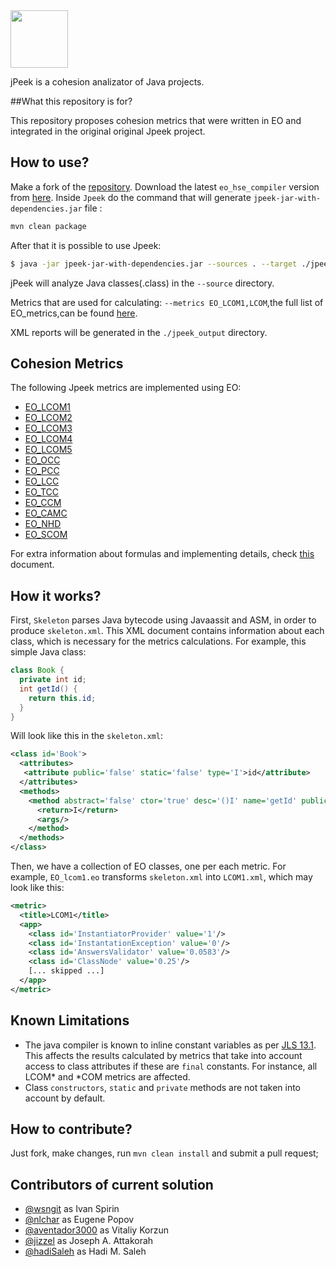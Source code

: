 <img src="https://www.jpeek.org/logo.svg" height="92px"/>


jPeek is a cohesion analizator of Java projects.

##What this repository is for?

This repository proposes cohesion metrics that were written in EO and integrated in the original
original Jpeek project.

## How to use?

Make a fork of the [repository](https://github.com/HSE-Eolang/jpeek).
Download the latest `eo_hse_compiler` version from [here](https://github.com/HSE-Eolang/eo_hse).
Inside `Jpeek` do the command that will generate `jpeek-jar-with-dependencies.jar` file :

```bash
mvn clean package
```
After that it is possible to use Jpeek:
```bash
$ java -jar jpeek-jar-with-dependencies.jar --sources . --target ./jpeek_output --metrics EO_LCOM1,LCOM
```

jPeek will analyze Java classes(.class) in the `--source` directory.

Metrics that are used for calculating: `--metrics EO_LCOM1,LCOM`,the full list of EO_metrics,can be found  [here](https://github.com/HSE-Eolang/jpeek/tree/master/src/eo).

XML reports will be generated in the `./jpeek_output` directory.


## Cohesion Metrics
The following Jpeek metrics are implemented using EO:

- [EO_LCOM1](https://github.com/HSE-Eolang/jpeek/blob/master/src/eo/lcom1.eo)
- [EO_LCOM2](https://github.com/HSE-Eolang/jpeek/blob/master/src/eo/lcom2.eo)
- [EO_LCOM3](https://github.com/HSE-Eolang/jpeek/blob/master/src/eo/lcom3.eo)
- [EO_LCOM4](https://github.com/HSE-Eolang/jpeek/blob/master/src/eo/lcom4.eo)
- [EO_LCOM5](https://github.com/HSE-Eolang/jpeek/blob/master/src/eo/lcom5.eo)
- [EO_OCC](https://github.com/HSE-Eolang/jpeek/blob/master/src/eo/occ.eo)
- [EO_PCC](https://github.com/HSE-Eolang/jpeek/blob/master/src/eo/pcc.eo)
- [EO_LCC](https://github.com/HSE-Eolang/jpeek/blob/master/src/eo/lcc.eo)
- [EO_TCC](https://github.com/HSE-Eolang/jpeek/blob/master/src/eo/tcc.eo)
- [EO_CCM](https://github.com/HSE-Eolang/jpeek/blob/master/src/eo/ccm.eo)
- [EO_CAMC](https://github.com/HSE-Eolang/jpeek/blob/master/src/eo/camc.eo)
- [EO_NHD](https://github.com/HSE-Eolang/jpeek/blob/master/src/eo/nhd.eo)
- [EO_SCOM](https://github.com/HSE-Eolang/jpeek/blob/master/src/eo/scom.eo)

For extra information about formulas and implementing details, check [this](https://github.com/HSE-Eolang/Report-materials/blob/main/JPeek%20Metric%20Implementation%20using%20EO%20.pdf) document.

## How it works?

First, `Skeleton` parses Java bytecode using Javaassit and ASM, in order to produce
`skeleton.xml`. This XML document contains information about each class, which
is necessary for the metrics calculations. For example, this simple Java
class:

```java
class Book {
  private int id;
  int getId() {
    return this.id;
  }
}
```

Will look like this in the `skeleton.xml`:

```xml
<class id='Book'>
  <attributes>
   <attribute public='false' static='false' type='I'>id</attribute>
  </attributes>
  <methods>
    <method abstract='false' ctor='true' desc='()I' name='getId' public='true' static='false'>
      <return>I</return>
      <args/>
    </method>
  </methods>
</class>
```

Then, we have a collection of EO classes, one per each metric. For example,
`EO_lcom1.eo` transforms `skeleton.xml` into `LCOM1.xml`, which may look like this:

```xml
<metric>
  <title>LCOM1</title>
  <app>
    <class id='InstantiatorProvider' value='1'/>
    <class id='InstantationException' value='0'/>
    <class id='AnswersValidator' value='0.0583'/>
    <class id='ClassNode' value='0.25'/>
    [... skipped ...]
  </app>
</metric>
```


## Known Limitations

* The java compiler is known to inline constant variables as per [JLS 13.1](https://docs.oracle.com/javase/specs/jls/se8/html/jls-13.html#jls-13.1). This affects the results calculated by metrics that take into account access to class attributes if these are `final` constants. For instance, all LCOM* and *COM metrics are affected.
* Class `constructors`, `static` and `private` methods are not taken into account by default.

## How to contribute?

Just fork, make changes, run `mvn clean install` and submit
a pull request;

## Contributors of current solution

  - [@wsngit](https://github.com/wsngit) as Ivan Spirin
  - [@nlchar](https://github.com/nlchar) as Eugene Popov
  - [@aventador3000](https://github.com/aventador3000) as Vitaliy Korzun
  - [@jizzel](https://github.com/jizzel) as Joseph A. Attakorah
  - [@hadiSaleh](https://github.com/hadiSaleh) as Hadi M. Saleh
